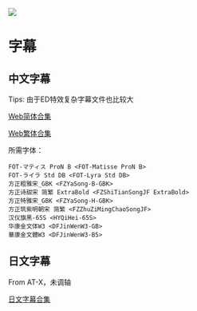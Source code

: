 ![](poster.png)

# 字幕

## 中文字幕

Tips: 由于ED特效复杂字幕文件也比较大

[Web简体合集](https://github.com/Nekomoekissaten-SUB/Nekomoekissaten-MIR-Subs/raw/master/shironekoproject/shironekoproject_Web_CHS.7z)

[Web繁体合集](https://github.com/Nekomoekissaten-SUB/Nekomoekissaten-MIR-Subs/raw/master/shironekoproject/shironekoproject_Web_CHT.7z)

所需字体：
```
FOT-マティス ProN B <FOT-Matisse ProN B>
FOT-ライラ Std DB <FOT-Lyra Std DB>
方正粗雅宋_GBK <FZYaSong-B-GBK>
方正诗甜宋 简繁 ExtraBold <FZShiTianSongJF ExtraBold>
方正特雅宋_GBK <FZYaSong-H-GBK>
方正筑紫明朝宋 简繁 <FZZhuZiMingChaoSongJF>
汉仪旗黑-65S <HYQiHei-65S>
华康金文体W3 <DFJinWenW3-GB>
華康金文體W3 <DFJinWenW3-B5>
```

## 日文字幕

From AT-X，未调轴

[日文字幕合集](https://github.com/Nekomoekissaten-SUB/Nekomoekissaten-MIR-Subs/raw/master/shironekoproject/shironekoproject_JPN.7z)